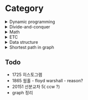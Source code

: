 # Category

<details>
<summary> Dynamic programming </summary>

* Overlapping subproblems
* Recycling the previous answers
* Memoization / Caching
  * Bottom-up / Tabulation
  * Top-down (using recursive call)


| Number                                         | Title                                                                                                                                                                                                           |
| ---------------------------------------------- | --------------------------------------------------------------------------------------------------------------------------------------------------------------------------------------------------------------- |
| [1912](https://www.acmicpc.net/problem/1912)   | [연속합](https://github.com/TJPaik/BaekJoon/blob/main/solution/1912_%EC%97%B0%EC%86%8D%ED%95%A9.md)                                                                                                             |
| [2293](https://www.acmicpc.net/problem/2293)   | [동전 1](https://github.com/TJPaik/BaekJoon/blob/main/solution/2293_%EB%8F%99%EC%A0%84%201.md)                                                                                                                  |
| [2533](https://www.acmicpc.net/problem/2533)   | [사회망 서비스(SNS)](https://github.com/TJPaik/BaekJoon/blob/main/solution/2533_%EC%82%AC%ED%9A%8C%EB%A7%9D%20%EC%84%9C%EB%B9%84%EC%8A%A4%28SNS%29.md)                                                          |
| [2618](https://www.acmicpc.net/problem/2618)   | [경찰차](https://github.com/TJPaik/BaekJoon/blob/main/solution/2618_%EA%B2%BD%EC%B0%B0%EC%B0%A8.md)                                                                                                             |
| [2629](https://www.acmicpc.net/problem/2629)   | [양팔저울](https://github.com/TJPaik/BaekJoon/blob/main/solution/2629_%EC%96%91%ED%8C%94%EC%A0%80%EC%9A%B8.md)                                                                                                  |
| [7579](https://www.acmicpc.net/problem/7579)   | [앱](https://github.com/TJPaik/BaekJoon/blob/main/solution/7579_%EC%95%B1.md)                                                                                                                                   |
| [11066](https://www.acmicpc.net/problem/11066) | [파일 합치기](https://github.com/TJPaik/BaekJoon/blob/main/solution/11066_%ED%8C%8C%EC%9D%BC%20%ED%95%A9%EC%B9%98%EA%B8%B0.md)                                                                                  |
| [12865](https://www.acmicpc.net/problem/12865) | [평범한 배낭](https://github.com/TJPaik/BaekJoon/blob/main/solution/12865_%ED%8F%89%EB%B2%94%ED%95%9C%20%EB%B0%B0%EB%82%AD.md)                                                                                  |
| [14003](https://www.acmicpc.net/problem/14003) | [가장 긴 증가하는 부분 수열 5](https://github.com/TJPaik/BaekJoon/blob/main/solution/14003_%EA%B0%80%EC%9E%A5%20%EA%B8%B4%20%EC%A6%9D%EA%B0%80%ED%95%98%EB%8A%94%20%EB%B6%80%EB%B6%84%EC%88%98%EC%97%B4%205.md) |
| [18439](https://www.acmicpc.net/problem/18439) | [LCS 6](https://github.com/TJPaik/BaekJoon/blob/main/solution/18439_LCS%206.md)                                                                                                                                 |

</details>

<details>
<summary>Divide-and-conquer</summary>

* Divide: Divide the problem into several sub-problems of the same type until it can no longer be split.
* Conquer: Solve the sub-problem of the smallest unit to conquer.
* Combination: Combines the results for a sub-problem with the results for the original problem.

| Number                                         | Title                                                                                                                                |
| ---------------------------------------------- | ------------------------------------------------------------------------------------------------------------------------------------ |
| [1725](https://www.acmicpc.net/problem/1725)   | [히스토그램](https://github.com/TJPaik/BaekJoon/blob/main/solution/1725_%ED%9E%88%EC%8A%A4%ED%86%A0%EA%B7%B8%EB%9E%A8.md)            |
| [11444](https://www.acmicpc.net/problem/11444) | [피보나치 수 6](https://github.com/TJPaik/BaekJoon/blob/main/solution/11444_%ED%94%BC%EB%B3%B4%EB%82%98%EC%B9%98%20%EC%88%98%206.md) |
| [11401](https://www.acmicpc.net/problem/11401) | [이항 계수 3](https://github.com/TJPaik/BaekJoon/blob/main/solution/11401_%EC%9D%B4%ED%95%AD%20%EA%B3%84%EC%88%98%203.md)            |
</details>

<details>
<summary>Math</summary>

* Fermat's little theorem
* Green theorem

| Number                                         | Title                                                                                                                                    |
| ---------------------------------------------- | ---------------------------------------------------------------------------------------------------------------------------------------- |
| [11401](https://www.acmicpc.net/problem/11401) | [이항 계수 3](https://github.com/TJPaik/BaekJoon/blob/main/solution/11401_%EC%9D%B4%ED%95%AD%20%EA%B3%84%EC%88%98%203.md)                |
| [2166](https://www.acmicpc.net/problem/2166)   | [다각형의 면적](https://github.com/TJPaik/BaekJoon/blob/main/solution/2166_%EB%8B%A4%EA%B0%81%ED%98%95%EC%9D%98%20%EB%A9%B4%EC%A0%81.md) |
</details>


<details>
<summary>ETC</summary>

* ETC

| Number                                         | Title                                                                                                                                                   |
| ---------------------------------------------- | ------------------------------------------------------------------------------------------------------------------------------------------------------- |
| [1019](https://www.acmicpc.net/problem/1019)   | [책 페이지](https://github.com/TJPaik/BaekJoon/blob/main/solution/1019_%EC%B1%85%20%ED%8E%98%EC%9D%B4%EC%A7%80.md)                                      |
| [1450](https://www.acmicpc.net/problem/1450)   | [냅색문제](https://github.com/TJPaik/BaekJoon/blob/main/solution/1450_%EB%83%85%EC%83%89%EB%AC%B8%EC%A0%9C.md)                                          |
| [1717](https://www.acmicpc.net/problem/1717)  | [집합의 표현](https://github.com/TJPaik/BaekJoon/blob/main/solution/1717_%EC%A7%91%ED%95%A9%EC%9D%98%20%ED%91%9C%ED%98%84.md)                           |
| [1806](https://www.acmicpc.net/problem/1806)   | [부분합](https://github.com/TJPaik/BaekJoon/blob/main/solution/1806_%EB%B6%80%EB%B6%84%ED%95%A9.md)                                                     |
| [7662](https://www.acmicpc.net/problem/7662)   | [이중 우선순위 큐](https://github.com/TJPaik/BaekJoon/blob/main/solution/7662_%EC%9D%B4%EC%A4%91%20%EC%9A%B0%EC%84%A0%EC%88%9C%EC%9C%84%20%ED%81%90.md) |
| [18111](https://www.acmicpc.net/problem/18111) | [마인크래프트](https://github.com/TJPaik/BaekJoon/blob/main/solution/18111_%EB%A7%88%EC%9D%B8%ED%81%AC%EB%9E%98%ED%94%84%ED%8A%B8.md)                   |
</details>

<details>
<summary>Data structure</summary>


| DS                 | Number                                         | Title                                                                                                                                                   |
| ------------------ | ---------------------------------------------- | ------------------------------------------------------------------------------------------------------------------------------------------------------- |
| Stack              | [1655](https://www.acmicpc.net/problem/1655)   | [가운데를 말해요](https://github.com/TJPaik/BaekJoon/blob/main/solution/1655_%EA%B0%80%EC%9A%B4%EB%8D%B0%EB%A5%BC%20%EB%A7%90%ED%95%B4%EC%9A%94.md)     |
| Segment Tree       | [1725](https://www.acmicpc.net/problem/1725)   | [히스토그램](https://github.com/TJPaik/BaekJoon/blob/main/solution/1725_%ED%9E%88%EC%8A%A4%ED%86%A0%EA%B7%B8%EB%9E%A8.md)                               |
| multiset           | [7662](https://www.acmicpc.net/problem/7662)   | [이중 우선순위 큐](https://github.com/TJPaik/BaekJoon/blob/main/solution/7662_%EC%9D%B4%EC%A4%91%20%EC%9A%B0%EC%84%A0%EC%88%9C%EC%9C%84%20%ED%81%90.md) |
| Segment Tree(Lazy) | [10999](https://www.acmicpc.net/problem/10999) | [구간 합 구하기 2](https://github.com/TJPaik/BaekJoon/blob/main/solution/10999_%EA%B5%AC%EA%B0%84%20%ED%95%A9%20%EA%B5%AC%ED%95%98%EA%B8%B0%202.md)     |
| deque              | [13549](https://www.acmicpc.net/problem/13549) | [숨바꼭질 3](https://github.com/TJPaik/BaekJoon/blob/main/solution/13549_%EC%88%A8%EB%B0%94%EA%BC%AD%EC%A7%88%203.md)                                   |
| Stack              | [17928](https://www.acmicpc.net/problem/17928) | [오큰수](https://github.com/TJPaik/BaekJoon/blob/main/solution/17928_%EC%98%A4%ED%81%B0%EC%88%98.md)                                                    |

</details>

<details>
<summary>Shortest path in graph</summary>

| Number                                         | Title                                                                                                                         |
| ---------------------------------------------- | ----------------------------------------------------------------------------------------------------------------------------- |
| [1753](https://www.acmicpc.net/problem/1753)   | [최단경로](https://github.com/TJPaik/BaekJoon/blob/main/solution/1753_%EC%B5%9C%EB%8B%A8%EA%B2%BD%EB%A1%9C.md)                |
| [1865](https://www.acmicpc.net/problem/1865)   | [웜홀](https://github.com/TJPaik/BaekJoon/blob/main/solution/1865_%EC%9B%9C%ED%99%80.md)                                      |
| [1967](https://www.acmicpc.net/problem/1967)   | [트리의 지름](https://github.com/TJPaik/BaekJoon/blob/main/solution/1967_%ED%8A%B8%EB%A6%AC%EC%9D%98%20%EC%A7%80%EB%A6%84.md) |
| [11404](https://www.acmicpc.net/problem/11404) | [플로이드](https://github.com/TJPaik/BaekJoon/blob/main/solution/11404_%ED%94%8C%EB%A1%9C%EC%9D%B4%EB%93%9C.md)               |
| [11657](https://www.acmicpc.net/problem/11657) | [타임머신](https://github.com/TJPaik/BaekJoon/blob/main/solution/11657_%ED%83%80%EC%9E%84%EB%A8%B8%EC%8B%A0.md)               |

</details>

## Todo
* 1725 히스토그램
* 1865 웜홀 - floyd warshall - reason?
* 20151 선분교차 5( ccw ?)
* graph 정리
